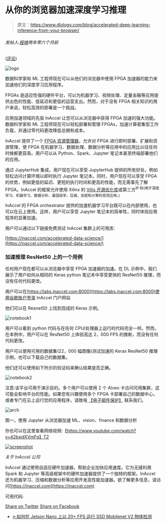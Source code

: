 # 从你的浏览器加速深度学习推理

> 原文：<https://www.dlology.com/blog/accelerated-deep-learning-inference-from-your-browser/>

###### 发帖人:[程维](/blog/author/Chengwei/)两年零六个月前

([评论](/blog/accelerated-deep-learning-inference-from-your-browser/#disqus_thread))

![logo](img/c11e523cc436d5be112068247d23bd43.png)

数据科学家和 ML 工程师现在可以从他们的浏览器中使用 FPGA 加速器的能力来加速他们的深度学习应用程序。

FPGAs 是适应性强的硬件平台，可以为机器学习、视频处理、定量金融等应用提供出色的性能、低延迟和更低的运营支出。然而，对于没有 FPGA 相关知识的用户来说，轻松高效的部署是一个挑战。

应用加速领域的先驱 InAccel 让您可以从浏览器中获得 FPGA 加速的强大功能。数据科学家和 ML 工程师现在可以轻松部署和管理 FPGAs，加速计算密集型工作负载，并通过零代码更改降低总拥有成本。

InAccel 提供了一个 [FPGA 资源管理器](https://inaccel.com/)，允许对 FPGA 进行即时部署、扩展和资源管理，使 FPGA 在机器学习、数据处理、数据分析等应用中的应用比以往任何时候都更容易。用户可以从 Python、Spark、Jupyter 笔记本甚至终端部署他们的应用。

通过 JupyterHub 集成，用户现在可以享受 JupyterHub 提供的所有好处，例如轻松访问计算环境以即时执行 Jupyter 笔记本。同时，用户现在可以享受 FPGA 的优势，例如更低的延迟、更短的执行时间和更高的性能，而无需事先了解 FPGA。InAccel 的框架允许使用 Xilinx 的 [Vitis 开源优化库](https://www.xilinx.com/products/design-tools/vitis/vitis-libraries.html#libraries)或第三方<sup>IP 核(用于深度学习、机器学习、数据分析、基因组学、压缩、加密和计算机视觉应用。)</sup>

InAccel 的 FPGA orchestrator 提供的加速机器学习平台既可以在内部使用，也可以在云上使用。这样，用户可以享受 Jupyter 笔记本的简单性，同时体验应用程序的显著加速。

用户可以通过以下链接免费测试 InAccel 集群上的可用库:

[https://inaccel.com/accelerated-data-science/](https://inaccel.com/accelerated-data-science/)

### 加速推理 ResNet50 上的一个用例

任何用户现在都可以从浏览器中享受 FPGA 加速器的加速。在 DL 示例中，我们展示了用户如何从相同的 Keras python 笔记本中享受更快的 ResNet50 推理，而没有任何代码更改。

用户可以在[https://labs.inaccel.com:8000](https://labs.inaccel.com:8000)使用谷歌账户登录 InAccel 门户网站

他们可以在 Resnet50 上找到现成的 Keras 示例。

![notebook1](img/f8935d96eb9af79636a7f10ca9fd25f1.png)

用户可以看到 python 代码与在任何 CPU/处理器上运行的代码完全一样。然而，在本例中，用户可以在 ResNet50 上体验高达 2，000 FPS 的推断，而没有任何代码更改。

用户可以使用可用的数据集(22，000 幅图像)测试加速的 Keras ResNet50 推理示例，也可以下载自己的数据集。

他们还可以使用如下所示的验证码来确认结果是否正确。

![notebook2](img/d85fd5b9e57f238c0800ca124383c9c6.png)

注意:该平台可用于演示目的。多个用户可以使用 2 个 Alveo 卡访问可用集群，这可能会影响平台的性能。如果您有兴趣使用多个 FPGA 卡部署自己的数据中心，或者专门在云上运行您的应用程序，请致电 [【电子邮件保护】](/cdn-cgi/l/email-protection#244d4a424b644d4a45474741480a474b49) 联系我们。

![arch](img/27b1c3647f7a3a1b55ab31149ab8e5f0.png)

图一。使用 Jupyter 从浏览器加速 ML、vision、finance 和数据分析

你也可以在这里查看网络视频:【https://www.youtube.com/watch?v=42bsjdXVmFg】T2

[![screenshot](img/54723d71fb2278cd96f7b717b199ba37.png)](https://www.youtube.com/watch?v=42bsjdXVmFg)

*关于 InAccel 公司*

InAccel 通过使用自适应硬件加速器，帮助企业加快应用速度。它为无缝利用 Spark 和 Jupyter 等高级框架中的硬件加速器提供了一个独特的框架。InAccel 还为机器学习、压缩和数据分析等应用开发高性能加速器。欲了解更多信息，请访问[https://inaccel.com](https://inaccel.com)

可用代码:

[Share on Twitter](https://twitter.com/intent/tweet?url=https%3A//www.dlology.com/blog/accelerated-deep-learning-inference-from-your-browser/&text=Accelerated%20Deep%20Learning%20inference%20from%20your%20browser) [Share on Facebook](https://www.facebook.com/sharer/sharer.php?u=https://www.dlology.com/blog/accelerated-deep-learning-inference-from-your-browser/)

*   [←如何在 Jetson Nano 上以 20+ FPS 运行 SSD Mobilenet V2 物体检测](/blog/how-to-run-ssd-mobilenet-v2-object-detection-on-jetson-nano-at-20-fps/)